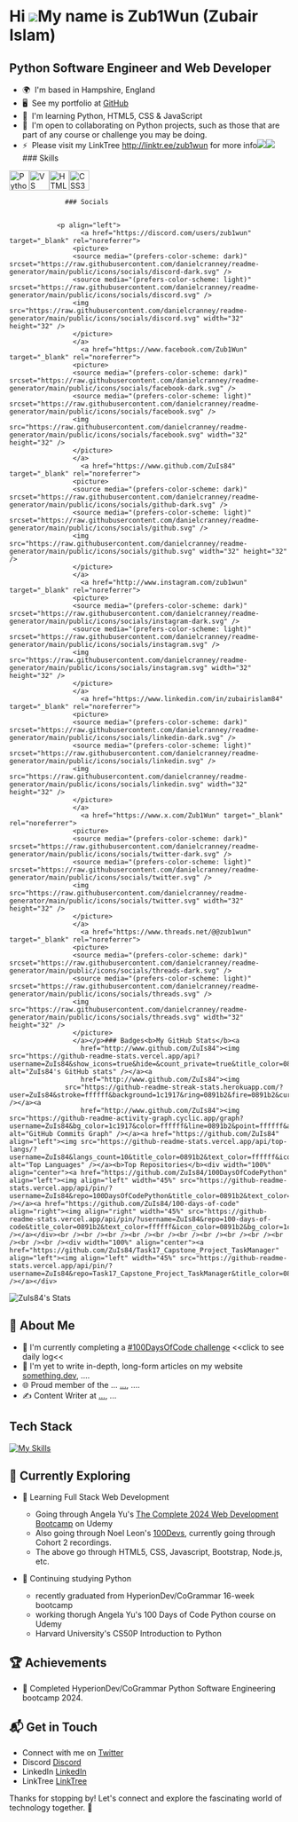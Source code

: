 Hi ![](https://user-images.githubusercontent.com/18350557/176309783-0785949b-9127-417c-8b55-ab5a4333674e.gif)My name is Zub1Wun (Zubair Islam)
==============================================================================================================================================

Python Software Engineer and Web Developer
------------------------------------------

*   🌍  I'm based in Hampshire, England
*   🖥️  See my portfolio at [GitHub](http://github.com/ZuIs84)
*   🧠  I'm learning Python, HTML5, CSS & JavaScript
*   🤝  I'm open to collaborating on Python projects, such as those that are part of any course or challenge you may be doing.
*   ⚡  Please visit my LinkTree http://linktr.ee/zub1wun for more info<a href="https://www.github.com/ZuIs84" target="_blank" rel="noreferrer"><img
                  src="https://img.shields.io/github/followers/ZuIs84?logo=github&style=for-the-badge&color=0891b2&labelColor=1c1917" /></a><a href="https://www.x.com/Zub1Wun" target="_blank" rel="noreferrer"><img
                  src="https://img.shields.io/twitter/follow/Zub1Wun?logo=twitter&style=for-the-badge&color=0891b2&labelColor=1c1917"
                /></a>### Skills 
<p align="left">
<a href="https://www.python.org/" target="_blank" rel="noreferrer"><img src="https://raw.githubusercontent.com/danielcranney/readme-generator/main/public/icons/skills/python-colored.svg" width="36" height="36" alt="Python" /></a><a href="https://code.visualstudio.com/" target="_blank" rel="noreferrer"><img src="https://raw.githubusercontent.com/danielcranney/readme-generator/main/public/icons/skills/visualstudiocode.svg" width="36" height="36" alt="VS Code" /></a><a href="https://developer.mozilla.org/en-US/docs/Glossary/HTML5" target="_blank" rel="noreferrer"><img src="https://raw.githubusercontent.com/danielcranney/readme-generator/main/public/icons/skills/html5-colored.svg" width="36" height="36" alt="HTML5" /></a><a href="https://www.w3.org/TR/CSS/#css" target="_blank" rel="noreferrer"><img src="https://raw.githubusercontent.com/danielcranney/readme-generator/main/public/icons/skills/css3-colored.svg" width="36" height="36" alt="CSS3" /></a>
                    </p>
                    
                  ### Socials
                  
                  
                <p align="left">
                      <a href="https://discord.com/users/zub1wun" target="_blank" rel="noreferrer">
                    <picture>
                    <source media="(prefers-color-scheme: dark)" srcset="https://raw.githubusercontent.com/danielcranney/readme-generator/main/public/icons/socials/discord-dark.svg" />
                    <source media="(prefers-color-scheme: light)" srcset="https://raw.githubusercontent.com/danielcranney/readme-generator/main/public/icons/socials/discord.svg" />
                    <img src="https://raw.githubusercontent.com/danielcranney/readme-generator/main/public/icons/socials/discord.svg" width="32" height="32" />
                    </picture>
                    </a>
                      <a href="https://www.facebook.com/Zub1Wun" target="_blank" rel="noreferrer">
                    <picture>
                    <source media="(prefers-color-scheme: dark)" srcset="https://raw.githubusercontent.com/danielcranney/readme-generator/main/public/icons/socials/facebook-dark.svg" />
                    <source media="(prefers-color-scheme: light)" srcset="https://raw.githubusercontent.com/danielcranney/readme-generator/main/public/icons/socials/facebook.svg" />
                    <img src="https://raw.githubusercontent.com/danielcranney/readme-generator/main/public/icons/socials/facebook.svg" width="32" height="32" />
                    </picture>
                    </a>
                      <a href="https://www.github.com/ZuIs84" target="_blank" rel="noreferrer">
                    <picture>
                    <source media="(prefers-color-scheme: dark)" srcset="https://raw.githubusercontent.com/danielcranney/readme-generator/main/public/icons/socials/github-dark.svg" />
                    <source media="(prefers-color-scheme: light)" srcset="https://raw.githubusercontent.com/danielcranney/readme-generator/main/public/icons/socials/github.svg" />
                    <img src="https://raw.githubusercontent.com/danielcranney/readme-generator/main/public/icons/socials/github.svg" width="32" height="32" />
                    </picture>
                    </a>
                      <a href="http://www.instagram.com/zub1wun" target="_blank" rel="noreferrer">
                    <picture>
                    <source media="(prefers-color-scheme: dark)" srcset="https://raw.githubusercontent.com/danielcranney/readme-generator/main/public/icons/socials/instagram-dark.svg" />
                    <source media="(prefers-color-scheme: light)" srcset="https://raw.githubusercontent.com/danielcranney/readme-generator/main/public/icons/socials/instagram.svg" />
                    <img src="https://raw.githubusercontent.com/danielcranney/readme-generator/main/public/icons/socials/instagram.svg" width="32" height="32" />
                    </picture>
                    </a>
                      <a href="https://www.linkedin.com/in/zubairislam84" target="_blank" rel="noreferrer">
                    <picture>
                    <source media="(prefers-color-scheme: dark)" srcset="https://raw.githubusercontent.com/danielcranney/readme-generator/main/public/icons/socials/linkedin-dark.svg" />
                    <source media="(prefers-color-scheme: light)" srcset="https://raw.githubusercontent.com/danielcranney/readme-generator/main/public/icons/socials/linkedin.svg" />
                    <img src="https://raw.githubusercontent.com/danielcranney/readme-generator/main/public/icons/socials/linkedin.svg" width="32" height="32" />
                    </picture>
                    </a>
                      <a href="https://www.x.com/Zub1Wun" target="_blank" rel="noreferrer">
                    <picture>
                    <source media="(prefers-color-scheme: dark)" srcset="https://raw.githubusercontent.com/danielcranney/readme-generator/main/public/icons/socials/twitter-dark.svg" />
                    <source media="(prefers-color-scheme: light)" srcset="https://raw.githubusercontent.com/danielcranney/readme-generator/main/public/icons/socials/twitter.svg" />
                    <img src="https://raw.githubusercontent.com/danielcranney/readme-generator/main/public/icons/socials/twitter.svg" width="32" height="32" />
                    </picture>
                    </a>
                      <a href="https://www.threads.net/@@zub1wun" target="_blank" rel="noreferrer">
                    <picture>
                    <source media="(prefers-color-scheme: dark)" srcset="https://raw.githubusercontent.com/danielcranney/readme-generator/main/public/icons/socials/threads-dark.svg" />
                    <source media="(prefers-color-scheme: light)" srcset="https://raw.githubusercontent.com/danielcranney/readme-generator/main/public/icons/socials/threads.svg" />
                    <img src="https://raw.githubusercontent.com/danielcranney/readme-generator/main/public/icons/socials/threads.svg" width="32" height="32" />
                    </picture>
                    </a></p>### Badges<b>My GitHub Stats</b><a
                      href="http://www.github.com/ZuIs84"><img src="https://github-readme-stats.vercel.app/api?username=ZuIs84&show_icons=true&hide=&count_private=true&title_color=0891b2&text_color=ffffff&icon_color=0891b2&bg_color=1c1917&hide_border=true&show_icons=true" alt="ZuIs84's GitHub stats" /></a><a
                      href="http://www.github.com/ZuIs84"><img
                  src="https://github-readme-streak-stats.herokuapp.com/?user=ZuIs84&stroke=ffffff&background=1c1917&ring=0891b2&fire=0891b2&currStreakNum=ffffff&currStreakLabel=0891b2&sideNums=ffffff&sideLabels=ffffff&dates=ffffff&hide_border=true" /></a><a
                      href="http://www.github.com/ZuIs84"><img src="https://github-readme-activity-graph.cyclic.app/graph?username=ZuIs84&bg_color=1c1917&color=ffffff&line=0891b2&point=ffffff&area_color=1c1917&area=true&hide_border=true&custom_title=GitHub%20Commits%20Graph" alt="GitHub Commits Graph" /></a><a href="https://github.com/ZuIs84" align="left"><img src="https://github-readme-stats.vercel.app/api/top-langs/?username=ZuIs84&langs_count=10&title_color=0891b2&text_color=ffffff&icon_color=0891b2&bg_color=1c1917&hide_border=true&locale=en&custom_title=Top%20%Languages" alt="Top Languages" /></a><b>Top Repositories</b><div width="100%" align="center"><a href="https://github.com/ZuIs84/100DaysOfCodePython" align="left"><img align="left" width="45%" src="https://github-readme-stats.vercel.app/api/pin/?username=ZuIs84&repo=100DaysOfCodePython&title_color=0891b2&text_color=ffffff&icon_color=0891b2&bg_color=1c1917&hide_border=true&locale=en" /></a><a href="https://github.com/ZuIs84/100-days-of-code" align="right"><img align="right" width="45%" src="https://github-readme-stats.vercel.app/api/pin/?username=ZuIs84&repo=100-days-of-code&title_color=0891b2&text_color=ffffff&icon_color=0891b2&bg_color=1c1917&hide_border=true&locale=en" /></a></div><br /><br /><br /><br /><br /><br /><br /><br /><br /><br /><br /><br /><div width="100%" align="center"><a href="https://github.com/ZuIs84/Task17_Capstone_Project_TaskManager" align="left"><img align="left" width="45%" src="https://github-readme-stats.vercel.app/api/pin/?username=ZuIs84&repo=Task17_Capstone_Project_TaskManager&title_color=0891b2&text_color=ffffff&icon_color=0891b2&bg_color=1c1917&hide_border=true&locale=en" /></a></div>

![ZuIs84's Stats](https://github-readme-stats.vercel.app/api?username=ZuIs84&theme=vue-dark&show_icons=true&hide_border=true&count_private=true)

## 🚀 About Me

- 🔭 I'm currently completing a [#100DaysOfCode challenge](https://github.com/ZuIs84/100-days-of-code/blob/master/log.md) <<click to see daily log<<
- 📝 I'm yet to write in-depth, long-form articles on my website [something.dev](https://something.dev), ....
- 🌐 Proud member of the ... [...](https://....com/), ....
- ✍️ Content Writer at [...](https://www....org/), ...

<!--
## My Articles
- [Empty](EmptyUrl)
-->

## Tech Stack
[![My Skills](https://skillicons.dev/icons?i=js,html,css,python)]()

## 🌱 Currently Exploring

- 🚀 Learning Full Stack Web Development
  - Going through Angela Yu's [The Complete 2024 Web Development Bootcamp](https://www.udemy.com/course/the-complete-web-development-bootcamp/) on Udemy
  - Also going through Noel Leon's [100Devs](https://leonnoel.com/100devs/), currently going through Cohort 2 recordings.
  - The above go through HTML5, CSS, Javascript, Bootstrap, Node.js, etc.

- 🚀 Continuing studying Python
  - recently graduated from HyperionDev/CoGrammar 16-week bootcamp
  - working thorugh Angela Yu's 100 Days of Code Python course on Udemy
  - Harvard University's CS50P Introduction to Python

 ## 🏆 Achievements

- 🌟 Completed HyperionDev/CoGrammar Python Software Engineering bootcamp 2024.


## 📬 Get in Touch

- Connect with me on [Twitter](https://twitter.com/Zub1Wun)
- Discord [Discord](https://discordapp.com/users/zub1wun)
- LinkedIn [LinkedIn](https://www.linkedin.com/in/zubairislam84/)
- LinkTree [LinkTree](https://linktr.ee/zub1wun?subscribe)

Thanks for stopping by! Let's connect and explore the fascinating world of technology together. 🚀



<!--

Here are some ideas to get you started:

- 🔭 I’m currently working on ...
- 🌱 I’m currently learning ...
- 👯 I’m looking to collaborate on ...
- 🤔 I’m looking for help with ...
- 💬 Ask me about ...
- 📫 How to reach me: ...
- 😄 Pronouns: ...
- ⚡ Fun fact: ...


- 👋 Hi, I’m @ZuIs84
- 👀 I’m interested in learning in general, I do have a love for good books, learning to play some instruments and hoping to learn as much programming as possible...
- 🌱 I’m currently learning Python, HTML5, CSS3, JavaScript, piano, guitar and violin...
- 💞️ I’m looking to collaborate on something in the near future...
- 📫 How to reach me, you can hit me up on LinkedIn: https://www.linkedin.com/in/zubairislam84/ or Discord : zub1wun ...

All from : https://www.freecodecamp.org/news/create-personalized-github-profile-page/
-->






<!---
ZuIs84/ZuIs84 is a ✨ special ✨ repository because its `README.md` (this file) appears on your GitHub profile.
You can click the Preview link to take a look at your changes.
--->
